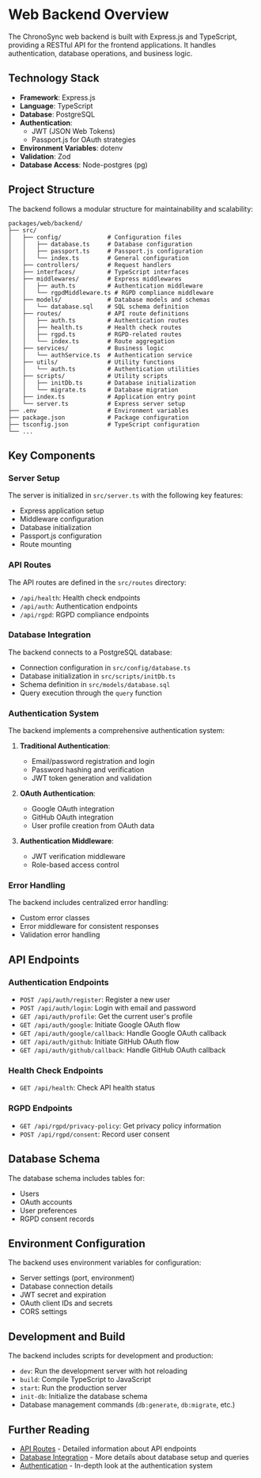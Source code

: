# Web Backend Overview

The ChronoSync web backend is built with Express.js and TypeScript, providing a RESTful API for the frontend applications. It handles authentication, database operations, and business logic.

## Technology Stack

- **Framework**: Express.js
- **Language**: TypeScript
- **Database**: PostgreSQL
- **Authentication**: 
  - JWT (JSON Web Tokens)
  - Passport.js for OAuth strategies
- **Environment Variables**: dotenv
- **Validation**: Zod
- **Database Access**: Node-postgres (pg)

## Project Structure

The backend follows a modular structure for maintainability and scalability:

```
packages/web/backend/
├── src/
│   ├── config/             # Configuration files
│   │   ├── database.ts     # Database configuration
│   │   ├── passport.ts     # Passport.js configuration
│   │   └── index.ts        # General configuration
│   ├── controllers/        # Request handlers
│   ├── interfaces/         # TypeScript interfaces
│   ├── middlewares/        # Express middlewares
│   │   ├── auth.ts         # Authentication middleware
│   │   └── rgpdMiddleware.ts # RGPD compliance middleware
│   ├── models/             # Database models and schemas
│   │   └── database.sql    # SQL schema definition
│   ├── routes/             # API route definitions
│   │   ├── auth.ts         # Authentication routes
│   │   ├── health.ts       # Health check routes
│   │   ├── rgpd.ts         # RGPD-related routes
│   │   └── index.ts        # Route aggregation
│   ├── services/           # Business logic
│   │   └── authService.ts  # Authentication service
│   ├── utils/              # Utility functions
│   │   └── auth.ts         # Authentication utilities
│   ├── scripts/            # Utility scripts
│   │   ├── initDb.ts       # Database initialization
│   │   └── migrate.ts      # Database migration
│   ├── index.ts            # Application entry point
│   └── server.ts           # Express server setup
├── .env                    # Environment variables
├── package.json            # Package configuration
├── tsconfig.json           # TypeScript configuration
└── ...
```

## Key Components

### Server Setup

The server is initialized in `src/server.ts` with the following key features:

- Express application setup
- Middleware configuration
- Database initialization
- Passport.js configuration
- Route mounting

### API Routes

The API routes are defined in the `src/routes` directory:

- `/api/health`: Health check endpoints
- `/api/auth`: Authentication endpoints
- `/api/rgpd`: RGPD compliance endpoints

### Database Integration

The backend connects to a PostgreSQL database:

- Connection configuration in `src/config/database.ts`
- Database initialization in `src/scripts/initDb.ts`
- Schema definition in `src/models/database.sql`
- Query execution through the `query` function

### Authentication System

The backend implements a comprehensive authentication system:

1. **Traditional Authentication**:
   - Email/password registration and login
   - Password hashing and verification
   - JWT token generation and validation

2. **OAuth Authentication**:
   - Google OAuth integration
   - GitHub OAuth integration
   - User profile creation from OAuth data

3. **Authentication Middleware**:
   - JWT verification middleware
   - Role-based access control

### Error Handling

The backend includes centralized error handling:

- Custom error classes
- Error middleware for consistent responses
- Validation error handling

## API Endpoints

### Authentication Endpoints

- `POST /api/auth/register`: Register a new user
- `POST /api/auth/login`: Login with email and password
- `GET /api/auth/profile`: Get the current user's profile
- `GET /api/auth/google`: Initiate Google OAuth flow
- `GET /api/auth/google/callback`: Handle Google OAuth callback
- `GET /api/auth/github`: Initiate GitHub OAuth flow
- `GET /api/auth/github/callback`: Handle GitHub OAuth callback

### Health Check Endpoints

- `GET /api/health`: Check API health status

### RGPD Endpoints

- `GET /api/rgpd/privacy-policy`: Get privacy policy information
- `POST /api/rgpd/consent`: Record user consent

## Database Schema

The database schema includes tables for:

- Users
- OAuth accounts
- User preferences
- RGPD consent records

## Environment Configuration

The backend uses environment variables for configuration:

- Server settings (port, environment)
- Database connection details
- JWT secret and expiration
- OAuth client IDs and secrets
- CORS settings

## Development and Build

The backend includes scripts for development and production:

- `dev`: Run the development server with hot reloading
- `build`: Compile TypeScript to JavaScript
- `start`: Run the production server
- `init-db`: Initialize the database schema
- Database management commands (`db:generate`, `db:migrate`, etc.)

## Further Reading

- [API Routes](./api-routes.md) - Detailed information about API endpoints
- [Database Integration](./database.md) - More details about database setup and queries
- [Authentication](./authentication.md) - In-depth look at the authentication system
